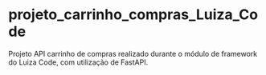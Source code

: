 # projeto_carrinho_compras_Luiza_Code

Projeto API carrinho de compras realizado durante o módulo de framework do Luiza Code, com utilização de FastAPI.
